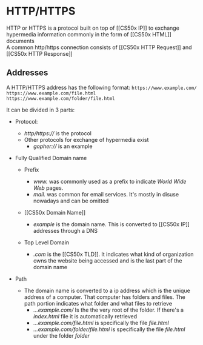 # HTTP/HTTPS
HTTP or HTTPS is a protocol built on top of [[CS50x IP]] to exchange hypermedia information commonly in the form of [[CS50x HTML]] documents  
A common http/https connection consists of [[CS50x HTTP Request]] and [[CS50x HTTP Response]]

## Addresses
A HTTP/HTTPS address has the following format:
`https://www.example.com/`  
`https://www.example.com/file.html`  
`https://www.example.com/folder/file.html`  

It can be divided in 3 parts:

- Protocol:
    - *http/https://* is the protocol
    - Other protocols for exchange of hypermedia exist
        - *gopher://* is an example

- Fully Qualified Domain name
    - Prefix
        - *www.* was commonly used as a prefix to indicate *World Wide Web* pages. 
        - *mail.* was common for email services. It's mostly in disuse nowadays and can be omitted   
    - [[CS50x Domain Name]]
        - *example* is the domain name. This is converted to [[CS50x IP]] addresses  through a DNS  

    - Top Level Domain
        - *.com* is the [[CS50x TLD]]. It indicates what kind of organization owns the website being accessed and is the last part of the domain name

- Path
    - The domain name is converted to a ip address which is the unique address of a computer. That computer has folders and files. The path portion indicates what folder and what files to retrieve
        - *...example.com/* Is the the very root of the folder. If there's a *index.html* file it is automatically retrieved
        - *...example.com/file.html* is specifically the file *file.html*
        - *...example.com/folder/file.html* is specifically the file *file.html* under the folder *folder*


